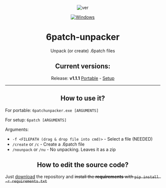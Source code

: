 <div align="center">

![ver](https://img.shields.io/github/v/release/qwertzuiii/6patch-unpacker)

[![Windows](https://svgshare.com/i/ZhY.svg)](https://svgshare.com/i/ZhY.svg)

</div>

<center>
    <h1 align="center">6patch-unpacker</h1>
    <p align="center">Unpack (or create) .6patch files</p>
    <h2 align="center">Current versions:</h2>
    <p align="center">Release: <b>v1.1.1</b>  <a href="https://github.com/qwertzuiii/6patch-unpacker/releases/download/v1.1.1/6patchunpacker.exe">Portable</a> - <a href="https://github.com/qwertzuiii/6patch-unpacker/releases/download/v1.1.1/6patchunpacker-installer-1.1.1.msi">Setup</a></p>
</center>

---

<h2 align="center">How to use it?</h2>

For portable: `6patchunpacker.exe [ARGUMENTS]`

For setup: `6patch [ARGUMENTS]`

Arguments:
- `-f <FILEPATH (drag & drop file into cmd)>` - Select a file (NEEDED)
- `/create` or `/c` - Create a .6patch file
- `/nounpack` or `/nu` - No unpacking. Leaves it as a zip

<h2 align="center">How to edit the source code?</h2>

Just [download](https://github.com/qwertzuiii/6patch-unpacker/archive/refs/heads/main.zip) the repository and ~~install the __requirements__ with `pip install -r requirements.txt`~~
